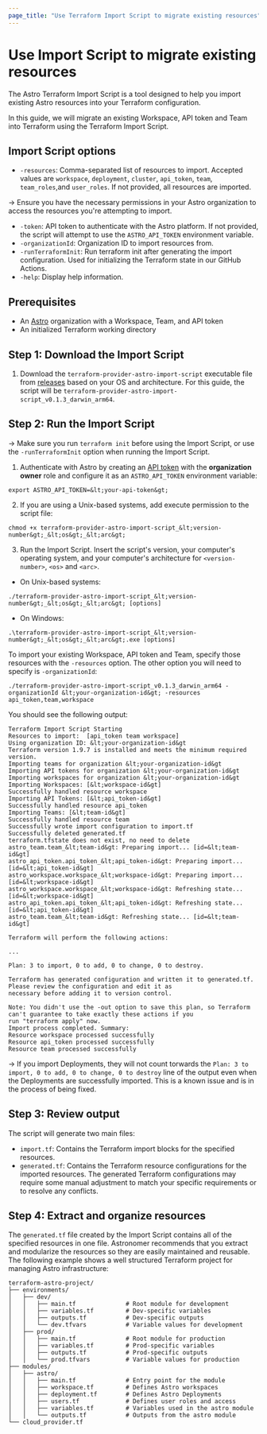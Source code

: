 ```yaml
---
page_title: "Use Terraform Import Script to migrate existing resources"
---
```


# Use Import Script to migrate existing resources
The Astro Terraform Import Script is a tool designed to help you import existing Astro resources into your Terraform configuration.

In this guide, we will migrate an existing Workspace, API token and Team into Terraform using the Terraform Import Script.

## Import Script options
- `-resources`: Comma-separated list of resources to import. Accepted values are 
`workspace`, `deployment`, `cluster`, `api_token`, `team`, `team_roles`,and `user_roles`. If not provided, all resources are imported.

-> Ensure you have the necessary permissions in your Astro organization to access the resources you're attempting to import.

- `-token`: API token to authenticate with the Astro platform. If not provided, the script will attempt to use the `ASTRO_API_TOKEN` environment variable.
- `-organizationId`: Organization ID to import resources from.
- `-runTerraformInit`: Run terraform init after generating the import configuration. Used for initializing the Terraform state in our GitHub Actions.
- `-help`: Display help information.


## Prerequisites
- An [Astro](https://www.astronomer.io/product/) organization with a Workspace, Team, and API token
- An initialized Terraform working directory

## Step 1: Download the Import Script
1. Download the `terraform-provider-astro-import-script` executable file from [releases](https://github.com/astronomer/terraform-provider-astro/releases) based on your OS and architecture. For this guide, the script will be `terraform-provider-astro-import-script_v0.1.3_darwin_arm64`.

## Step 2: Run the Import Script

-> Make sure you run `terraform init` before using the Import Script, or use the `-runTerraformInit` option when running the Import Script.

1. Authenticate with Astro by creating an [API token](https://www.astronomer.io/docs/astro/organization-api-tokens#create-an-organization-api-token) with the **organization owner** role and configure it as an `ASTRO_API_TOKEN` environment variable:
```
export ASTRO_API_TOKEN=&lt;your-api-token&gt;
```

2. If you are using a Unix-based systems, add execute permission to the script file: 
```
chmod +x terraform-provider-astro-import-script_&lt;version-number&gt;_&lt;os&gt;_&lt;arc&gt;
```
3. Run the Import Script. Insert the script's version, your computer's operating system, and your computer's architecture for `<version-number>`, `<os>` and `<arc>`.

- On Unix-based systems:
```
./terraform-provider-astro-import-script_&lt;version-number&gt;_&lt;os&gt;_&lt;arc&gt; [options]
```
- On Windows:

```
.\terraform-provider-astro-import-script_&lt;version-number&gt;_&lt;os&gt;_&lt;arc&gt;.exe [options]
```

To import your existing Workspace, API token and Team, specify those resources with the `-resources` option. The other option you will need to specify is `-organizationId`:
```
./terraform-provider-astro-import-script_v0.1.3_darwin_arm64 -organizationId &lt;your-organization-id&gt; -resources api_token,team,workspace
```

You should see the following output:
```
Terraform Import Script Starting
Resources to import:  [api_token team workspace]
Using organization ID: &lt;your-organization-id&gt
Terraform version 1.9.7 is installed and meets the minimum required version.
Importing teams for organization &lt;your-organization-id&gt
Importing API tokens for organization &lt;your-organization-id&gt
Importing workspaces for organization &lt;your-organization-id&gt
Importing Workspaces: [&lt;workspace-id&gt]
Successfully handled resource workspace
Importing API Tokens: [&lt;api_token-id&gt]
Successfully handled resource api_token
Importing Teams: [&lt;team-id&gt]
Successfully handled resource team
Successfully wrote import configuration to import.tf
Successfully deleted generated.tf
terraform.tfstate does not exist, no need to delete
astro_team.team_&lt;team-id&gt: Preparing import... [id=&lt;team-id&gt]
astro_api_token.api_token_&lt;api_token-id&gt: Preparing import... [id=&lt;api_token-id&gt]
astro_workspace.workspace_&lt;workspace-id&gt: Preparing import... [id=&lt;workspace-id&gt]
astro_workspace.workspace_&lt;workspace-id&gt: Refreshing state... [id=&lt;workspace-id&gt]
astro_api_token.api_token_&lt;api_token-id&gt: Refreshing state... [id=&lt;api_token-id&gt]
astro_team.team_&lt;team-id&gt: Refreshing state... [id=&lt;team-id&gt]

Terraform will perform the following actions:

...

Plan: 3 to import, 0 to add, 0 to change, 0 to destroy.

Terraform has generated configuration and written it to generated.tf. Please review the configuration and edit it as
necessary before adding it to version control.

Note: You didn't use the -out option to save this plan, so Terraform can't guarantee to take exactly these actions if you
run "terraform apply" now.
Import process completed. Summary:
Resource workspace processed successfully
Resource api_token processed successfully
Resource team processed successfully
```
-> If you import Deployments, they will not count torwards the `Plan: 3 to import, 0 to add, 0 to change, 0 to destroy` line of the output even when the Deployments are successfully imported. This is a known issue and is in the process of being fixed.

## Step 3: Review output
The script will generate two main files:
- `import.tf`: Contains the Terraform import blocks for the specified resources.
- `generated.tf`: Contains the Terraform resource configurations for the imported resources.
The generated Terraform configurations may require some manual adjustment to match your specific requirements or to resolve any conflicts.

## Step 4: Extract and organize resources
The `generated.tf` file created by the Import Script contains all of the specified resources in one file. Astronomer recommends that you extract and modularize the resources so they are easily maintained and reusable. The following example shows a well structured Terraform project for managing Astro infrastructure:
```
terraform-astro-project/
├── environments/
│   ├── dev/
│   │   ├── main.tf              # Root module for development
│   │   ├── variables.tf         # Dev-specific variables
│   │   ├── outputs.tf           # Dev-specific outputs
│   │   └── dev.tfvars           # Variable values for development
│   ├── prod/
│   │   ├── main.tf              # Root module for production
│   │   ├── variables.tf         # Prod-specific variables
│   │   ├── outputs.tf           # Prod-specific outputs
│   │   └── prod.tfvars          # Variable values for production
├── modules/
│   ├── astro/
│   │   ├── main.tf              # Entry point for the module
│   │   ├── workspace.tf         # Defines Astro workspaces
│   │   ├── deployment.tf        # Defines Astro Deployments
│   │   ├── users.tf             # Defines user roles and access
│   │   ├── variables.tf         # Variables used in the astro module
│   │   └── outputs.tf           # Outputs from the astro module
└── cloud_provider.tf     
```
